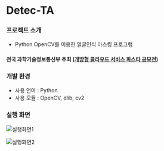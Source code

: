 # Detec-TA
### 프로젝트 소개
 * Python OpenCV를 이용한 얼굴인식 마스킹 프로그램

#### 전국 과학기술정보통신부 주최 ([개방형 클라우드 서비스 파스타 공모전](https://paas-ta.kr/ ))



### 개발 환경
  * 사용 언어 : Python 
  * 사용 모듈 : OpenCV, dlib, cv2

### 실행 화면
 ![실행화면1](https://user-images.githubusercontent.com/55692618/98439890-45ed5900-2138-11eb-9d5f-f4507376de08.png)

![실행화면2](https://user-images.githubusercontent.com/55692618/98439892-4a197680-2138-11eb-8cf7-32eb3e8f22d1.png)

